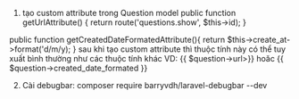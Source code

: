 1. tạo custom attribute trong Question model
public function getUrlAttribute() {
    return route('questions.show', $this->id);
}

public function getCreatedDateFormatedAttribute(){
    return $this->create_at->format('d/m/y);
}
sau khi tạo custom attribute thì thuộc tính này có thể tuy xuất bình thường như các thuộc tính khác VD:
{{ $question->url>}}
hoăc
{{ $question->created_date_formated }}

2. Cài debugbar:
composer require barryvdh/laravel-debugbar --dev